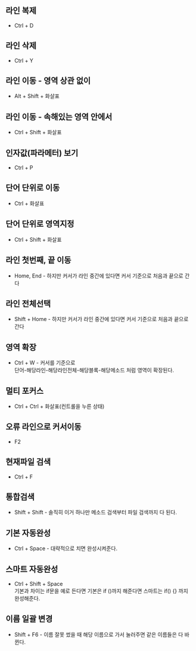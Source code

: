 ## 라인 복제
* Ctrl + D
## 라인 삭제
* Ctrl + Y
## 라인 이동 - 영역 상관 없이
* Alt + Shift + 화살표
## 라인 이동 - 속해있는 영역 안에서
* Ctrl + Shift + 화살표
## 인자값(파라메터) 보기
* Ctrl + P
## 단어 단위로 이동
* Ctrl + 화살표
## 단어 단위로 영역지정
* Ctrl + Shift + 화살표
## 라인 첫번째, 끝 이동
* Home, End - 하지만 커서가 라인 중간에 있다면 커서 기준으로 처음과 끝으로 간다
## 라인 전체선택
* Shift + Home - 하지만 커서가 라인 중간에 있다면 커서 기준으로 처음과 끝으로 간다
## 영역 확장
* Ctrl + W - 커서를 기준으로  
단어-해당라인-해당라인전체-해당블록-해당메소드 처럼 영역이 확장된다.
## 멀티 포커스
* Ctrl + Ctrl + 화살표(컨트롤을 누른 상태)

## 오류 라인으로 커서이동
* F2
## 현재파일 검색
* Ctrl + F
## 통합검색
* Shift + Shift - 솔직히 이거 하나만 메소드 검색부터 파일 검색까지 다 된다.
## 기본 자동완성
* Ctrl + Space - 대략적으로 치면 완성시켜준다.
## 스마트 자동완성
* Ctrl + Shift + Space  
기본과 차이는 if문을 예로 든다면 기본은 if ()까지 해준다면 스마트는 if() {} 까지 완성해준다.
## 이름 일괄 변경
* Shift + F6 - 이름 잘못 썼을 때 해당 이름으로 가서 눌러주면 같은 이름들은 다 바뀐다.